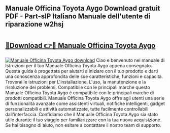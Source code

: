 ## Manuale Officina Toyota Aygo Download gratuit PDF - Part-slP Italiano Manuale dell'utente di riparazione w2hsj

# <h2><a href="http://dfch1j8.blite.top/?on=Manuale+Officina+Toyota+Aygo">🔗Download 👉🔴 Manuale Officina Toyota Aygo</a></h2>

[![Manuale Officina Toyota Aygo download](https://i.imgur.com/lujVjoI.png)](http://dfch1j8.blite.top/?on=Manuale+Officina+Toyota+Aygo)
Ciao e benvenuto nel manuale di Istruzioni per il tuo Manuale Officina Toyota Aygo appena consegnato. Questa guida è progettata per aiutarti a iniziare con il tuo prodotto e darti una conoscenza approfondita delle sue caratteristiche, funzioni e capacità. Troverai le istruzioni per L'installazione, L'uso, la manutenzione e la risoluzione dei problemi. Compatibile con le principali marche questo Manuale Officina Toyota Aygo è compatibile con le principali marche di prodotti compatibili. Manuale Officina Toyota Aygo offre agli utenti una serie di funzionalità avanzate come assistenti virtuali, notifiche intelligenti, gadget personalizzabili e attività automatizzate, tutte facilmente controllabili dall'interfaccia. Confidiamo che il Manuale Officina Toyota Aygo sia stato utile durante il tuo viaggio per familiarizzare con la tua nuova acquisizione. Se hai bisogno di aiuto, non esitare a contattare il nostro team di supporto.
